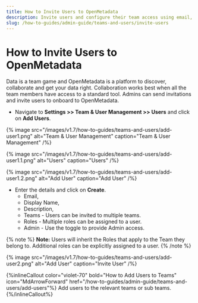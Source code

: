 ```yaml
---
title: How to Invite Users to OpenMetadata
description: Invite users and configure their team access using email, domain patterns, or integrations with your identity platform.
slug: /how-to-guides/admin-guide/teams-and-users/invite-users
---
```


# How to Invite Users to OpenMetadata

Data is a team game and OpenMetadata is a platform to discover, collaborate and get your data right. Collaboration works best when all the team members have access to a standard tool. Admins can send invitations and invite users to onboard to OpenMetadata.

- Navigate to **Settings >> Team & User Management >> Users** and click on **Add Users**.

{% image
src="/images/v1.7/how-to-guides/teams-and-users/add-user1.png"
alt="Team & User Management"
caption="Team & User Management"
/%}

{% image
src="/images/v1.7/how-to-guides/teams-and-users/add-user1.1.png"
alt="Users"
caption="Users"
/%}

{% image
src="/images/v1.7/how-to-guides/teams-and-users/add-user1.2.png"
alt="Add User"
caption="Add User"
/%}

- Enter the details and click on **Create**.
  - Email, 
  - Display Name,
  - Description,
  - Teams - Users can be invited to multiple teams.
  - Roles - Multiple roles can be assigned to a user.
  - Admin - Use the toggle to provide Admin access.

{% note %}
**Note:** Users will inherit the Roles that apply to the Team they belong to. Additional roles can be explicitly assigned to a user.
{% /note %}

{% image
src="/images/v1.7/how-to-guides/teams-and-users/add-user2.png"
alt="Add User"
caption="Invite User"
/%}

{%inlineCallout
  color="violet-70"
  bold="How to Add Users to Teams"
  icon="MdArrowForward"
  href="/how-to-guides/admin-guide/teams-and-users/add-users"%}
  Add users to the relevant teams or sub teams.
{%/inlineCallout%}
